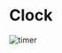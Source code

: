 # Clock 
![timer](https://user-images.githubusercontent.com/28998924/161433711-f95bc52c-74ea-402c-8221-cf87c7b4f8b2.gif)
